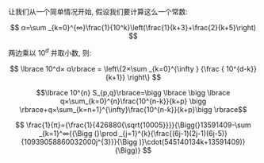 让我们从一个简单情况开始, 假设我们要计算这么一个常数:

$$
α=\sum _{k=0}^{∞}\frac{1}{10^k}\left(\frac{1}{k+3}+\frac{2}{k+5}\right)
$$

两边乘以 $10^d$ 并取小数, 则:

$$
\lbrace 10^d× α\rbrace = \left\{2×\sum _{k=0}^{\infty }
{\frac { 10^{d-k}}{k+1}}
\right\}
$$



$$\lbrace 10^{n} S_{p,q}\rbrace=\bigg \lbrace \bigg \lbrace q×\sum_{k=0}^{n}\frac{10^{n-k}}{k+p} \bigg \rbrace+q×\sum_{k=n+1}^{\infty}\frac{10^{n-k}}{k+p}\bigg \rbrace$$


$$
\frac{1}{π}={\frac{1}{426880{\sqrt{10005}}}}{\Bigg(}13591409-\sum _{k=1}^∞{{\Bigg (}\prod _{j=1}^{k}{\frac{(6j-1)(2j-1)(6j-5)}{10939058860032000j^{3}}}{\Bigg )}\cdot(545140134k+13591409)}{\Bigg)}
$$
